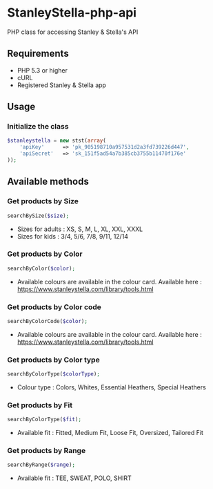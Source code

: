 # StanleyStella-php-api
PHP class for accessing Stanley &amp; Stella's API


## Requirements

- PHP 5.3 or higher
- cURL
- Registered Stanley & Stella app

## Usage

### Initialize the class

```php
$stanleystella = new stst(array(
	'apiKey'      => 'pk_905198710a957531d2a3fd739226d447',
	'apiSecret'   => 'sk_151f5ad54a7b385cb3755b11470f176e'
));

```
## Available methods

### Get products by Size

```php
searchBySize($size);

```

- Sizes for adults : XS, S, M, L, XL, XXL, XXXL
- Sizes for kids : 3/4, 5/6, 7/8, 9/11, 12/14

### Get products by Color

```php
searchByColor($color);

```

- Available colours are available in the colour card. Available here : https://www.stanleystella.com/library/tools.html

### Get products by Color code

```php
searchByColorCode($color);

```

- Available colours are available in the colour card. Available here : https://www.stanleystella.com/library/tools.html

### Get products by Color type

```php
searchByColorType($colorType);

```

- Colour type : Colors, Whites, Essential Heathers, Special Heathers

### Get products by Fit

```php
searchByColorType($fit);

```

- Available fit : Fitted, Medium Fit, Loose Fit, Oversized, Tailored Fit

### Get products by Range

```php
searchByRange($range);

```

- Available fit : TEE, SWEAT, POLO, SHIRT